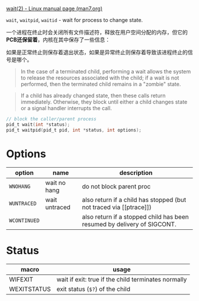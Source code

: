 [wait(2) - Linux manual page (man7.org)](https://www.man7.org/linux/man-pages/man2/wait.2.html)

`wait`, `waitpid`, `waitid` - wait for process to change state.

一个进程在终止时会关闭所有文件描述符，释放在用户空间分配的内存，但它的**PCB还保留着**，内核在其中保存了一些信息：
    
如果是正常终止则保存着退出状态，如果是异常终止则保存着导致该进程终止的信号是哪个。

> In the case of a terminated child, performing a wait allows the system to release the resources associated with the child; if a wait is not performed, then the terminated child remains in a "zombie" state.

> If a child has already changed state, then these calls return immediately.  Otherwise, they block until either a child changes state or a signal handler interrupts the call.

```c
// block the caller/parent process
pid_t wait(int *status);
pid_t waitpid(pid_t pid, int *status, int options);
```

# Options

| option       | name          | description                                                             |
| ------------ | ------------- | ----------------------------------------------------------------------- |
| `WNOHANG`    | wait no hang  | do not block parent proc                                                |
| `WUNTRACED`  | wait untraced | also  return  if a child has stopped (but not traced via [[ptrace]])    |
| `WCONTINUED` |               | also return if a stopped child has been resumed by delivery of SIGCONT. |


# Status

| macro       | usage                                               |
| ----------- | --------------------------------------------------- |
| WIFEXIT     | wait if exit: true if the child terminates normally |
| WEXITSTATUS | exit status (`$?`) of the child                                                    |